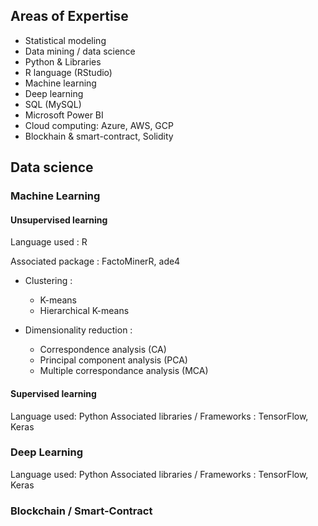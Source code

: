 
## Areas of Expertise

+ Statistical modeling
+ Data mining / data science
+ Python & Libraries 
+ R language (RStudio)
+ Machine learning
+ Deep learning
+ SQL (MySQL)
+ Microsoft Power BI
+ Cloud computing: Azure, AWS, GCP
+ Blockhain & smart-contract, Solidity


## Data science

### Machine Learning 

#### Unsupervised learning

Language used : R

Associated package : FactoMinerR, ade4

+ Clustering :
  + K-means
  + Hierarchical K-means 


+ Dimensionality reduction :
  + Correspondence analysis (CA)
  + Principal component analysis (PCA)
  + Multiple correspondance analysis (MCA)

#### Supervised learning

Language used: Python
Associated libraries / Frameworks : TensorFlow, Keras


### Deep Learning

Language used: Python
Associated libraries / Frameworks : TensorFlow, Keras





### Blockchain / Smart-Contract
